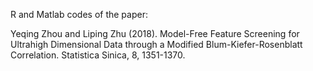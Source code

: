 R and Matlab codes of the paper:

Yeqing Zhou and Liping Zhu (2018). Model-Free Feature Screening for Ultrahigh Dimensional Data through a Modified Blum-Kiefer-Rosenblatt Correlation. Statistica Sinica, 8, 1351-1370.
